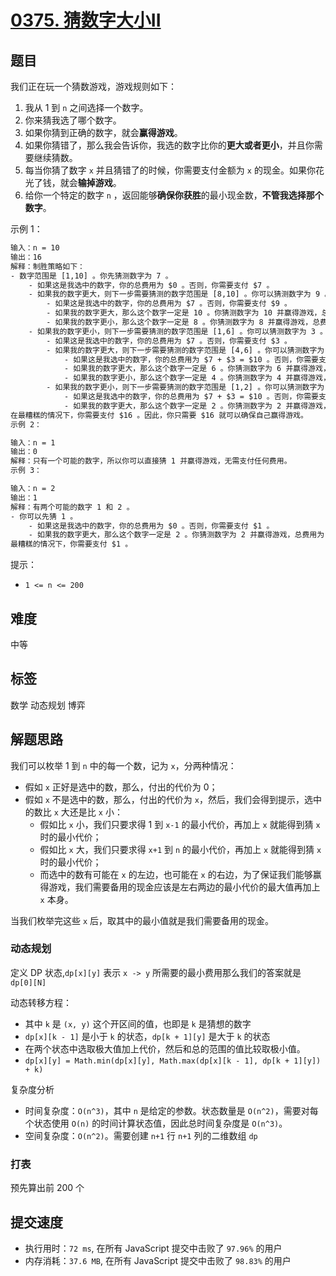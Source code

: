 # [0375. 猜数字大小II](https://leetcode-cn.com/problems/guess-number-higher-or-lower-ii/)

## 题目

我们正在玩一个猜数游戏，游戏规则如下：

1. 我从 1 到 `n` 之间选择一个数字。
2. 你来猜我选了哪个数字。
3. 如果你猜到正确的数字，就会**赢得游戏**。
4. 如果你猜错了，那么我会告诉你，我选的数字比你的**更大或者更小**，并且你需要继续猜数。
5. 每当你猜了数字 `x` 并且猜错了的时候，你需要支付金额为 `x` 的现金。如果你花光了钱，就会**输掉游戏**。
6. 给你一个特定的数字 `n` ，返回能够**确保你获胜**的最小现金数，**不管我选择那个数字**。

示例 1：

```txt
输入：n = 10
输出：16
解释：制胜策略如下：
- 数字范围是 [1,10] 。你先猜测数字为 7 。
    - 如果这是我选中的数字，你的总费用为 $0 。否则，你需要支付 $7 。
    - 如果我的数字更大，则下一步需要猜测的数字范围是 [8,10] 。你可以猜测数字为 9 。
        - 如果这是我选中的数字，你的总费用为 $7 。否则，你需要支付 $9 。
        - 如果我的数字更大，那么这个数字一定是 10 。你猜测数字为 10 并赢得游戏，总费用为 $7 + $9 = $16 。
        - 如果我的数字更小，那么这个数字一定是 8 。你猜测数字为 8 并赢得游戏，总费用为 $7 + $9 = $16 。
    - 如果我的数字更小，则下一步需要猜测的数字范围是 [1,6] 。你可以猜测数字为 3 。
        - 如果这是我选中的数字，你的总费用为 $7 。否则，你需要支付 $3 。
        - 如果我的数字更大，则下一步需要猜测的数字范围是 [4,6] 。你可以猜测数字为 5 。
            - 如果这是我选中的数字，你的总费用为 $7 + $3 = $10 。否则，你需要支付 $5 。
            - 如果我的数字更大，那么这个数字一定是 6 。你猜测数字为 6 并赢得游戏，总费用为 $7 + $3 + $5 = $15 。
            - 如果我的数字更小，那么这个数字一定是 4 。你猜测数字为 4 并赢得游戏，总费用为 $7 + $3 + $5 = $15 。
        - 如果我的数字更小，则下一步需要猜测的数字范围是 [1,2] 。你可以猜测数字为 1 。
            - 如果这是我选中的数字，你的总费用为 $7 + $3 = $10 。否则，你需要支付 $1 。
            - 如果我的数字更大，那么这个数字一定是 2 。你猜测数字为 2 并赢得游戏，总费用为 $7 + $3 + $1 = $11 。
在最糟糕的情况下，你需要支付 $16 。因此，你只需要 $16 就可以确保自己赢得游戏。
示例 2：

输入：n = 1
输出：0
解释：只有一个可能的数字，所以你可以直接猜 1 并赢得游戏，无需支付任何费用。
示例 3：

输入：n = 2
输出：1
解释：有两个可能的数字 1 和 2 。
- 你可以先猜 1 。
    - 如果这是我选中的数字，你的总费用为 $0 。否则，你需要支付 $1 。
    - 如果我的数字更大，那么这个数字一定是 2 。你猜测数字为 2 并赢得游戏，总费用为 $1 。
最糟糕的情况下，你需要支付 $1 。
```

提示：

- `1 <= n <= 200`

## 难度

中等

## 标签

数学 动态规划 博弈

## 解题思路

我们可以枚举 1 到 `n` 中的每一个数，记为 `x`，分两种情况：

- 假如 `x` 正好是选中的数，那么，付出的代价为 0；
- 假如 `x` 不是选中的数，那么，付出的代价为 `x`，然后，我们会得到提示，选中的数比 `x` 大还是比 `x` 小：
  - 假如比 `x` 小，我们只要求得 1 到 `x-1` 的最小代价，再加上 `x` 就能得到猜 `x` 时的最小代价；
  - 假如比 `x` 大，我们只要求得 `x+1` 到 `n` 的最小代价，再加上 `x` 就能得到猜 `x` 时的最小代价；
  - 而选中的数有可能在 `x` 的左边，也可能在 `x` 的右边，为了保证我们能够赢得游戏，我们需要备用的现金应该是左右两边的最小代价的最大值再加上 `x` 本身。

当我们枚举完这些 `x` 后，取其中的最小值就是我们需要备用的现金。

### 动态规划

定义 DP 状态,`dp[x][y]` 表示 `x -> y` 所需要的最小费用那么我们的答案就是 `dp[0][N]`

动态转移方程：

- 其中 `k` 是 `(x, y)` 这个开区间的值，也即是 `k` 是猜想的数字
- `dp[x][k - 1]` 是小于 `k` 的状态，`dp[k + 1][y]` 是大于 `k` 的状态
- 在两个状态中选取极大值加上代价，然后和总的范围的值比较取极小值。
- `dp[x][y] = Math.min(dp[x][y], Math.max(dp[x][k - 1], dp[k + 1][y]) + k)`

复杂度分析

- 时间复杂度：`O(n^3)`，其中 `n` 是给定的参数。状态数量是 `O(n^2)`，需要对每个状态使用 `O(n)` 的时间计算状态值，因此总时间复杂度是 `O(n^3)`。
- 空间复杂度：`O(n^2)`。需要创建 `n+1` 行 `n+1` 列的二维数组 `dp`

### 打表

预先算出前 200 个

## 提交速度

- 执行用时：`72 ms`, 在所有 JavaScript 提交中击败了 `97.96%` 的用户
- 内存消耗：`37.6 MB`, 在所有 JavaScript 提交中击败了 `98.83%` 的用户
